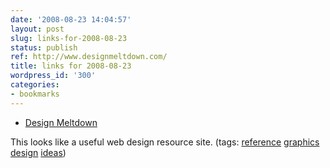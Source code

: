 ```yaml
---
date: '2008-08-23 14:04:57'
layout: post
slug: links-for-2008-08-23
status: publish
ref: http://www.designmeltdown.com/
title: links for 2008-08-23
wordpress_id: '300'
categories:
- bookmarks
---
```


  * [Design Meltdown](http://www.designmeltdown.com/)


This looks like a useful web design resource site. (tags: [reference](http://delicious.com/eob/reference) [graphics](http://delicious.com/eob/graphics) [design](http://delicious.com/eob/design) [ideas](http://delicious.com/eob/ideas))



